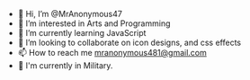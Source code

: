 - 👋 Hi, I’m @MrAnonymous47
- 👀 I’m interested in Arts and Programming
- 🌱 I’m currently learning JavaScript
- 💞️ I’m looking to collaborate on icon designs, and css effects
- 📫 How to reach me mranonymous481@gmail.com
- 💼 I'm currently in Military.

<!---
MrAnonymous47/MrAnonymous47 is a ✨ special ✨ repository because its `README.md` (this file) appears on your GitHub profile.
You can click the Preview link to take a look at your changes.
--->
